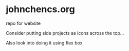 # johnchencs.org
repo for website


Consider putting side projects as icons across the top...

Also look into doing it using flex box
